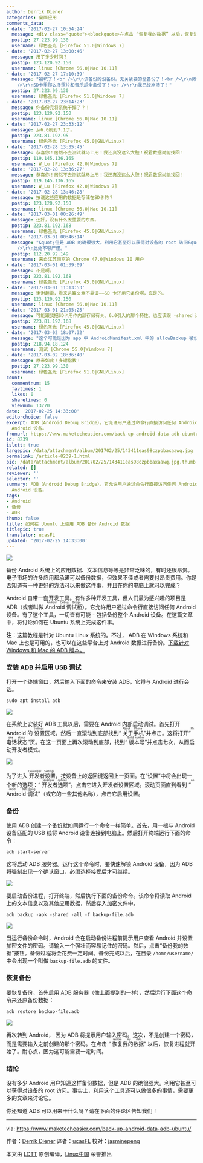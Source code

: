 ```yaml
---
author: Derrik Diener
categories: 桌面应用
comments_data:
- date: '2017-02-27 10:54:24'
  message: <div class="quote"><blockquote>在点击 “恢复我的数据” 以后，恢复进程就开始了。耐心点，因为这可能需要一定时间。</blockquote></div>真的需要好长时间啊！
  postip: 27.223.99.130
  username: 绿色圣光 [Firefox 51.0|Windows 7]
- date: '2017-02-27 13:00:46'
  message: 用了多少时间？
  postip: 123.120.92.150
  username: linux [Chrome 56.0|Mac 10.11]
- date: '2017-02-27 17:10:39'
  message: "被坑了！<br />\r\n该备份的没备份。无关紧要的全备份了！<br />\r\n微信、QQ、Planner 5D、通讯录存储，都没备份！<br
    />\r\nSD卡里那么多照片和音乐却全备份了！<br />\r\n我已经崩溃了！"
  postip: 27.223.99.130
  username: 绿色圣光 [Firefox 51.0|Windows 7]
- date: '2017-02-27 23:14:23'
  message: 你备份完将系统干掉了？！
  postip: 123.120.92.150
  username: linux [Chrome 56.0|Mac 10.11]
- date: '2017-02-27 23:33:12'
  message: 从6.0刷到7.1了。
  postip: 223.81.192.95
  username: 绿色圣光 [Firefox 45.0|GNU/Linux]
- date: '2017-02-28 13:35:45'
  message: 恭喜你！居然不去测试就马上用！我还真没这么大胆！祝君数据尚能找回！
  postip: 119.145.136.165
  username: W_Lu [Firefox 42.0|Windows 7]
- date: '2017-02-28 13:36:27'
  message: 恭喜你！居然不去测试就马上用！我还真没这么大胆！祝君数据尚能找回！
  postip: 119.145.136.165
  username: W_Lu [Firefox 42.0|Windows 7]
- date: '2017-02-28 13:46:28'
  message: 按说这些应用的数据是存储在SD卡的？
  postip: 123.120.92.150
  username: linux [Chrome 56.0|Mac 10.11]
- date: '2017-03-01 00:26:49'
  message: 还好，没有什么太重要的东西。
  postip: 223.81.192.168
  username: 绿色圣光 [Firefox 45.0|GNU/Linux]
- date: '2017-03-01 00:46:14'
  message: "&quot;但是 ADB 的确很强大。利用它甚至可以获得对设备的 root 访问&quot;<br />\r\nadb 只是一个桥接工具，并不能root手机。<br
    />\r\n此处不够严谨。"
  postip: 112.20.92.149
  username: 来自江苏南京的 Chrome 47.0|Windows 10 用户
- date: '2017-03-01 01:39:09'
  message: 不是啊。
  postip: 223.81.192.168
  username: 绿色圣光 [Firefox 45.0|GNU/Linux]
- date: '2017-03-01 11:13:53'
  message: 谢谢趟雷，看来这篇文章不靠谱——SD 卡还用它备份啊，真是的。
  postip: 123.120.92.150
  username: linux [Chrome 56.0|Mac 10.11]
- date: '2017-03-01 21:05:25'
  message: 可能跟我把SD卡用作内部存储有关。6.0引入的那个特性。也应该跟 -shared 选项有关。
  postip: 223.81.192.168
  username: 绿色圣光 [Firefox 45.0|GNU/Linux]
- date: '2017-03-02 18:07:32'
  message: "这个可能是因为 app 中 AndroidManifest.xml 中的 allowBackup 被设为 false 导致的。<br />\r\n这个特性存在安全问题，如果有人能得到备份后的数据，就可以在另一台设备上完全恢复它。"
  postip: 218.94.18.124
  username: 测试 [Chrome 55.0|Windows 7]
- date: '2017-03-02 18:36:40'
  message: 原来如此！多谢指教！
  postip: 27.223.99.130
  username: 绿色圣光 [Firefox 51.0|GNU/Linux]
count:
  commentnum: 15
  favtimes: 1
  likes: 0
  sharetimes: 0
  viewnum: 13270
date: '2017-02-25 14:33:00'
editorchoice: false
excerpt: ADB（Android Debug Bridge）。它允许用户通过命令行直接访问任何 Android 设备。有了这个工具，一切皆有可能 - 包括备份整个
  Android 设备。
fromurl: https://www.maketecheasier.com/back-up-android-data-adb-ubuntu/
id: 8239
islctt: true
largepic: /data/attachment/album/201702/25/143411eas98czpbbaxaawq.jpg
permalink: /article-8239-1.html
pic: /data/attachment/album/201702/25/143411eas98czpbbaxaawq.jpg.thumb.jpg
related: []
reviewer: ''
selector: ''
summary: ADB（Android Debug Bridge）。它允许用户通过命令行直接访问任何 Android 设备。有了这个工具，一切皆有可能 - 包括备份整个
  Android 设备。
tags:
- Android
- 备份
- ADB
thumb: false
title: 如何在 Ubuntu 上使用 ADB 备份 Android 数据
titlepic: true
translator: ucasFL
updated: '2017-02-25 14:33:00'
---
```


![](/data/attachment/album/201702/25/143411eas98czpbbaxaawq.jpg)


备份 Android 系统上的应用数据、文本信息等等是非常乏味的，有时还很昂贵。电子市场的许多应用都承诺可以备份数据，但效果不佳或者需要付昂贵费用。你是否知道有一种更好的方法可以来做这件事，并且在你的电脑上就可以完成？


Android 自带一套开发工具。有许多种开发工具，但人们最为感兴趣的项目是 ADB（或者叫做 <ruby> Android 调试桥 <rt>  Android Debug Bridge </rt></ruby>）。它允许用户通过命令行直接访问任何 Android 设备。有了这个工具，一切皆有可能 - 包括备份整个 Android 设备。在这篇文章中，将讨论如何在 Ubuntu 系统上完成这件事。


**注**：这篇教程是针对 Ubuntu Linux 系统的。不过， ADB 在 Windows 系统和 Mac 上也是可用的，也可以在这些平台上对 Android 数据进行备份。[下载针对 Windows 和 Mac 的 ADB 版本。](https://developer.android.com/studio/command-line/adb.html)


### 安装 ADB 并启用 USB 调试


打开一个终端窗口，然后输入下面的命令来安装 ADB，它将与 Android 进行会话。



```
sudo apt install adb

```

![](/data/attachment/album/201702/25/143421owihmhmxoszmxm2g.jpg)


在系统上安装好 ADB 工具以后，需要在 Android 内部启动调试。首先打开 Android 的<ruby> 设置 <rt>  Settings </rt></ruby>区域。然后一直滚动到底部找到“<ruby> 关于手机 <rt>  About Phone </rt></ruby>”并点击。这将打开“<ruby> 电话状态 <rt>  Phone status </rt></ruby>”页。在这一页面上再次滚动到底部，找到“<ruby> 版本号 <rt>  Build number </rt></ruby>”并点击七次，从而启动开发者模式。


![](/data/attachment/album/201702/25/143440yhhj2hyjcjqjh23b.jpg)


为了进入<ruby> 开发者设置 <rt>  Developer Settings </rt></ruby>，按设备上的返回键返回上一页面。在“设置”中将会出现一个新的选项：“<ruby> 开发者选项 <rt>  Developer options </rt></ruby>”。点击它进入开发者设置区域。滚动页面直到看到 “<ruby> Android 调试 <rt>  Android debugging </rt></ruby>”（或它的一些其他名称），点击它启用设置。


### 备份


使用 ADB 创建一个备份就如同运行一个命令一样简单。首先，用一根与 Android 设备匹配的 USB 线将 Android 设备连接到电脑上。然后打开终端运行下面的命令：



```
adb start-server

```

这将启动 ADB 服务器。运行这个命令时，要快速解锁 Android 设备，因为 ADB 将强制出现一个确认窗口，必须选择接受后才可继续。


![](/data/attachment/album/201702/25/143507y116f5151mfkh511.jpg)


要启动备份进程，打开终端，然后执行下面的备份命令。该命令将读取 Android 上的文本信息以及其他应用数据，然后存入加密文件中。



```
adb backup -apk -shared -all -f backup-file.adb

```

![](/data/attachment/album/201702/25/143519b8vennfan8eaegaa.jpg)


当运行备份命令时，Android 会在启动备份进程前提示用户查看 Android 并设置加密文件的密码。请输入一个强壮而容易记住的密码。然后，点击“备份我的数据”按钮。备份过程将会花费一定时间。备份完成以后，在目录 `/home/username/` 中会出现一个叫做 `backup-file.adb` 的文件。


### 恢复备份


要恢复备份，首先启用 ADB 服务器（像上面提到的一样），然后运行下面这个命令来还原备份数据：



```
adb restore backup-file.adb

```

![](/data/attachment/album/201702/25/143547gqeio7iz4f7l3qo3.jpg)


再次转到 Android， 因为 ADB 将提示用户输入密码。这次，不是创建一个密码，而是需要输入之前创建的那个密码。在点击 “<ruby> 恢复我的数据 <rt>  restore my data </rt></ruby>” 以后，恢复进程就开始了。耐心点，因为这可能需要一定时间。


### 结论


没有多少 Android 用户知道这样备份数据，但是 ADB 的确很强大。利用它甚至可以获得对设备的 root 访问。事实上，利用这个工具还可以做很多的事情，需要更多的文章来讨论它。


你还知道 ADB 可以用来干什么吗？请在下面的评论区告知我们！




---


via: <https://www.maketecheasier.com/back-up-android-data-adb-ubuntu/>


作者：[Derrik Diener](https://www.maketecheasier.com/author/derrikdiener/) 译者：[ucasFL](https://github.com/ucasFL) 校对：[jasminepeng](https://github.com/jasminepeng)


本文由 [LCTT](https://github.com/LCTT/TranslateProject) 原创编译，[Linux中国](https://linux.cn/) 荣誉推出